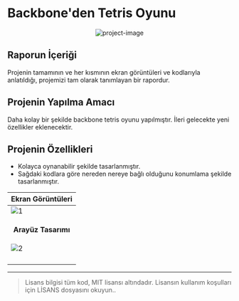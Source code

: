 # Backbone'den Tetris Oyunu

<p align="center"><img src="https://socialify.git.ci/epbalaban01/backbone-tetris/image?name=1&amp;owner=1&amp;theme=Light" alt="project-image"></p>

## Raporun İçeriği
Projenin tamamının ve her kısmının ekran görüntüleri ve kodlarıyla anlatıldığı, projemizi tam olarak tanımlayan bir rapordur.

## Projenin Yapılma Amacı
Daha kolay bir şekilde backbone tetris oyunu yapılmıştır. İleri gelecekte yeni özellikler eklenecektir.

## Projenin Özellikleri

* Kolayca oynanabilir şekilde tasarlanmıştır.
* Sağdaki kodlara göre nereden nereye bağlı olduğunu konumlama şekilde tasarlanmıştır.

| <b>Ekran Görüntüleri</b> |
|---|
| ![1](https://github.com/epbalaban01/Sistem_Bilgileri/assets/42430554/780b269b-30fe-4bf8-9247-03f735a98a97) |
| <p align="center"><b>Arayüz Tasarımı</b></p> |
| ![2](https://github.com/epbalaban01/backbone-tetris/assets/42430554/40d7f818-5eb9-48bd-893f-930efb9921cf) |
| <p align="center"><b></b></p> |


<hr/>

> Lisans bilgisi tüm kod, MIT lisansı altındadır. Lisansın kullanım koşulları için LİSANS dosyasını okuyun..

